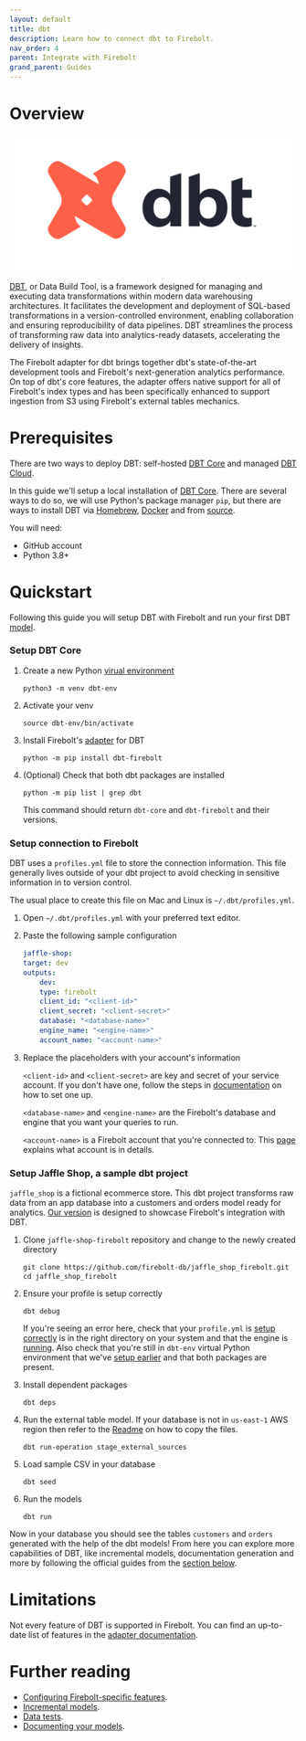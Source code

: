 ```yaml
---
layout: default
title: dbt
description: Learn how to connect dbt to Firebolt.
nav_order: 4
parent: Integrate with Firebolt
grand_parent: Guides
---
```


# Overview

![DBT](../../assets/images/dbt-logo.png)

[DBT](https://www.getdbt.com), or Data Build Tool, is a framework designed for managing and executing data transformations within modern data warehousing architectures. It facilitates the development and deployment of SQL-based transformations in a version-controlled environment, enabling collaboration and ensuring reproducibility of data pipelines. DBT streamlines the process of transforming raw data into analytics-ready datasets, accelerating the delivery of insights.

The Firebolt adapter for dbt brings together dbt's state-of-the-art development tools and Firebolt's next-generation analytics performance. On top of dbt's core features, the adapter offers native support for all of Firebolt's index types and has been specifically enhanced to support ingestion from S3 using Firebolt's external tables mechanics.


# Prerequisites

There are two ways to deploy DBT: self-hosted [DBT Core](https://docs.getdbt.com/docs/introduction#dbt-core) and managed [DBT Cloud](https://docs.getdbt.com/docs/cloud/about-cloud/dbt-cloud-features).

In this guide we'll setup a local installation of [DBT Core](https://docs.getdbt.com/docs/introduction#dbt-core). There are several ways to do so, we will use Python's package manager `pip`, but there are ways to install DBT via [Homebrew](https://docs.getdbt.com/docs/core/homebrew-install), [Docker](https://docs.getdbt.com/docs/core/docker-install) and from [source](https://docs.getdbt.com/docs/core/source-install).

You will need:

* GitHub account
* Python 3.8+

# Quickstart

Following this guide you will setup DBT with Firebolt and run your first DBT [model](https://docs.getdbt.com/docs/build/models).

### Setup DBT Core

1. Create a new Python [virual environment](https://docs.python.org/3/library/venv.html)
    ```shell
    python3 -m venv dbt-env
    ```
2. Activate your venv
    ```shell
    source dbt-env/bin/activate
    ```
3. Install Firebolt's [adapter](https://github.com/firebolt-db/dbt-firebolt) for DBT
    ```shell
    python -m pip install dbt-firebolt
    ```
4. (Optional) Check that both dbt packages are installed
    ```shell
    python -m pip list | grep dbt
    ```
    This command should return `dbt-core` and `dbt-firebolt` and their versions.


### Setup connection to Firebolt

DBT uses a `profiles.yml` file to store the connection information. This file generally lives outside of your dbt project to avoid checking in sensitive information in to version control.

The usual place to create this file on Mac and Linux is `~/.dbt/profiles.yml`.

1. Open `~/.dbt/profiles.yml` with your preferred text editor.
2. Paste the following sample configuration
    ```yaml
    jaffle-shop:
    target: dev
    outputs:
        dev:
        type: firebolt
        client_id: "<client-id>"
        client_secret: "<client-secret>"
        database: "<database-name>"
        engine_name: "<engine-name>"
        account_name: "<account-name>"
    ```
3. Replace the placeholders with your account's information

    `<client-id>` and `<client-secret>` are key and secret of your service account. If you don't have one, follow the steps in [documentation](../managing-your-organization/service-accounts.md) on how to set one up.

    `<database-name>` and `<engine-name>` are the Firebolt's database and engine that you want your queries to run.

    `<account-name>` is a Firebolt account that you're connected to. This [page](../managing-your-organization/managing-accounts.md) explains what account is in details.

### Setup Jaffle Shop, a sample dbt project

`jaffle_shop` is a fictional ecommerce store. This dbt project transforms raw data from an app database into a customers and orders model ready for analytics. [Our version](https://github.com/firebolt-db/jaffle_shop_firebolt) is designed to showcase Firebolt's integration with DBT.

1. Clone `jaffle-shop-firebolt` repository and change to the newly created directory
    ```shell
    git clone https://github.com/firebolt-db/jaffle_shop_firebolt.git
    cd jaffle_shop_firebolt
    ```

2. Ensure your profile is setup correctly
    ```shell
    dbt debug
    ```

    If you're seeing an error here, check that your `profile.yml` is [setup correctly](#setup-connection-to-firebolt) is in the right directory on your system and that the engine is [running](../working-with-engines/working-with-engines.md).
    Also check that you're still in `dbt-env` virtual Python environment that we've [setup earlier](#setup-dbt-core) and that both packages are present.


3. Install dependent packages
    ```shell
    dbt deps
    ```

4. Run the external table model. If your database is not in `us-east-1` AWS region then refer to the [Readme](https://github.com/firebolt-db/jaffle_shop_firebolt) on how to copy the files.
    ```shell
    dbt run-operation stage_external_sources
    ```

5. Load sample CSV in your database
    ```shell
    dbt seed
    ```

7. Run the models
    ```shell
    dbt run
    ```

Now in your database you should see the tables `customers` and `orders` generated with the help of the dbt models! From here you can explore more capabilities of DBT, like incremental models, documentation generation and more by following the official guides from the [section below](#further-reading).

# Limitations

Not every feature of DBT is supported in Firebolt. You can find an up-to-date list of features in the [adapter documentation](https://github.com/firebolt-db/dbt-firebolt?tab=readme-ov-file#feature-support).


# Further reading

* [Configuring Firebolt-specific features](https://docs.getdbt.com/reference/resource-configs/firebolt-configs).
* [Incremental models](https://docs.getdbt.com/docs/build/incremental-models).
* [Data tests](https://docs.getdbt.com/docs/build/data-tests).
* [Documenting your models](https://docs.getdbt.com/docs/collaborate/documentation).
